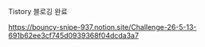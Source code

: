 

Tistory 블로깅 완료  

https://bouncy-snipe-937.notion.site/Challenge-26-5-13-691b62ee3cf745d0939368f04dcda3a7
